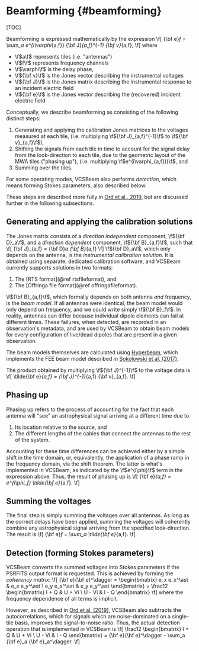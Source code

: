 # Beamforming {#beamforming}

[TOC]

Beamforming is expressed mathematically by the expression
\f[
    {\bf e}_f = \sum_a e^{i\varphi_{a,f}} {\bf J}_{a,f}^{-1} {\bf v}_{a,f},
\f]
where

 - \f$a\f$ represents tiles (i.e. "antennas")
 - \f$f\f$ represents frequency channels
 - \f$\varphi\f$ is the delay phase,
 - \f${\bf v}\f$ is the Jones vector describing the instrumental voltages
 - \f${\bf J}\f$ is the Jones matrix describing the instrumental response to an incident electric field
 - \f${\bf e}\f$ is the Jones vector describing the (recovered) incident electric field

Conceptually, we describe beamforming as consisting of the following distinct steps:

  1. Generating and applying the calibration Jones matrices to the voltages measured at each tile, (i.e. multiplying \f${\bf J}_{a,f}^{-1}\f$ to \f${\bf v}_{a,f}\f$),
  2. Shifting the signals from each tile in time to account for the signal delay from the look-direction to each tile, due to the geometric layout of the MWA tiles ("phasing up"), (i.e. multiplying \f$e^{i\varphi_{a,f}})\f$, and
  3. Summing over the tiles.

For some operating modes, VCSBeam also performs *detection*, which means forming Stokes parameters, also described below.

These steps are described more fully in [Ord et al., 2019](https://www.cambridge.org/core/journals/publications-of-the-astronomical-society-of-australia/article/abs/mwa-tiedarray-processing-i-calibration-and-beamformation/E9A7A9981AE9A935C9E08500CA6A1C1E), but are discussed further in the following subsections.

## Generating and applying the calibration solutions

The Jones matrix consists of a *direction independent* component, \f${\bf D}_a\f$, and a *direction dependent* component, \f${\bf B}_{a,f}\f$, such that
\f[
    {\bf J}_{a,f} = {\bf D}_a {\bf B}_{a,f}
\f]
\f${\bf D}_a\f$, which only depends on the antenna, is the *instrumental calibration solution*.
It is obtained using separate, dedicated calibration software, and VCSBeam currently supports solutions in two formats:

  1. The [RTS format](@ref rtsfileformat), and
  2. The [Offringa file format](@ref offringafileformat).

\f${\bf B}_{a,f}\f$, which formally depends on both antenna *and* frequency, is the *beam model*.
If all antennas were identical, the beam model would only depend on frequency, and we could write simply \f${\bf B}_f\f$.
In reality, antennas can differ because individual dipole elements can fail at different times.
These failures, when detected, are recorded in an observation's metadata, and are used by VCSBeam to obtain beam models for every configuration of live/dead dipoles that are present in a given observation.

The beam models themselves are calculated using [Hyperbeam](https://github.com/MWATelescope/mwa_hyperdrive), which implements the FEE beam model described in [Sokolowski et al. (2017)](https://www.cambridge.org/core/journals/publications-of-the-astronomical-society-of-australia/article/calibration-and-stokes-imaging-with-full-embedded-element-primary-beam-model-for-the-murchison-widefield-array/FBA84B9EB94000BD6258A8F75840C476#).

The product obtained by multiplying \f${\bf J}^{-1}\f$ to the voltage data is
\f[
    \tilde{\bf e}_{a,f} = {\bf J}^{-1}_{a,f} {\bf v}_{a,f}.
\f]

## Phasing up

Phasing up refers to the process of accounting for the fact that each antenna will "see" an astrophysical signal arriving at a different time due to

  1. Its location relative to the source, and
  2. The different lengths of the cables that connect the antennas to the rest of the system.

Accounting for these time differences can be achieved either by a simple shift in the time domain, or, equivalently, the application of a phase ramp in the frequency domain, via the shift theorem.
The latter is what's implemented in VCSBeam, as indicated by the \f$e^{i\phi}\f$ term in the expression above.
Thus, the result of phasing up is
\f[
    {\bf e}_{a,f} = e^{i\phi_f} \tilde{\bf e}_{a,f}.
\f]

## Summing the voltages

The final step is simply summing the voltages over all antennas.
As long as the correct delays have been applied, summing the voltages will coherently combine any astrophysical signal arriving from the specified look-direction.
The result is
\f[
    {\bf e}_f = \sum_a \tilde{\bf e}_{a,f}.
\f]

## Detection (forming Stokes parameters)

VCSBeam converts the summed voltages into Stokes parameters if the PSRFITS output format is requested.
This is achieved by forming the *coherency matrix*:
\f[
    {\bf e}{\bf e}^\dagger
      = \begin{bmatrix}
            e_x e_x^\ast & e_x e_y^\ast \\
            e_y e_x^\ast & e_y e_y^\ast
        \end{bmatrix}
      = \frac12 \begin{bmatrix}
            I + Q & U + Vi \\
            U - Vi & I - Q
        \end{bmatrix}
\f]
where the frequency dependence of all terms is implicit.

However, as described in [Ord et al. (2019)](https://www.cambridge.org/core/journals/publications-of-the-astronomical-society-of-australia/article/abs/mwa-tiedarray-processing-i-calibration-and-beamformation/E9A7A9981AE9A935C9E08500CA6A1C1E), VCSBeam also subtracts the autocorrelations, which for signals which are noise-dominated on a single-tile basis, improves the signal-to-noise ratio.
Thus, the actual detection operation that is implemented in VCSBeam is
\f[
    \frac12 \begin{bmatrix}
        I + Q & U + Vi \\
        U - Vi & I - Q
    \end{bmatrix}
    = {\bf e}{\bf e}^\dagger - \sum_a {\bf e}_a {\bf e}_a^\dagger.
\f]
